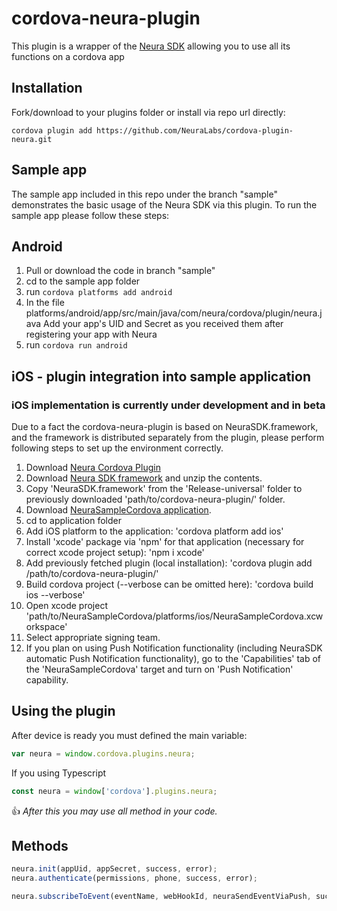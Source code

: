 # cordova-neura-plugin

This plugin is a wrapper of the <a href="https://dev.theneura.com/">Neura SDK</a> allowing you to use all its functions on a cordova app

## Installation

Fork/download to your plugins folder or install via repo url directly:

    cordova plugin add https://github.com/NeuraLabs/cordova-plugin-neura.git
    
## Sample app


The sample app included in this repo under the branch "sample"  demonstrates the basic usage of the Neura SDK via this plugin.
To run the sample app please follow these steps:

## Android
    
1. Pull or download the code in branch "sample"
2. cd to the sample app folder
3. run `cordova platforms add android`
4. In the file platforms/android/app/src/main/java/com/neura/cordova/plugin/neura.java Add your app's UID and Secret as you received them after registering your app with Neura
5. run `cordova run android`

## iOS - plugin integration into sample application

### iOS implementation is currently under development and in beta
Due to a fact the cordova-neura-plugin is based on NeuraSDK.framework, and the framework is distributed separately from the plugin, please perform following steps to set up the environment correctly.

1. Download <a href="https://github.com/NeuraLabs/cordova-neura-plugin.git">Neura Cordova Plugin</a>
2. Download <a href="https://cdn.theneura.com/files/product/ios/sdk/NeuraStandaloneSDKPackage.zip">Neura SDK framework</a> and unzip the contents.
3. Copy 'NeuraSDK.framework' from the 'Release-universal' folder to previously downloaded 'path/to/cordova-neura-plugin/' folder.
4. Download <a href="https://github.com/NeuraLabs/NeuraSampleCordova.git">NeuraSampleCordova application</a>.
5. cd to application folder
6. Add iOS platform to the application: 
	'cordova platform add ios'
7. Install 'xcode' package via 'npm' for that application (necessary for correct xcode project setup):
	'npm i xcode'
8. Add previously fetched plugin (local installation):
	'cordova plugin add /path/to/cordova-neura-plugin/'
9. Build cordova project (--verbose can be omitted here): 
 	'cordova build ios --verbose'
10. Open xcode project 'path/to/NeuraSampleCordova/platforms/ios/NeuraSampleCordova.xcworkspace'
11. Select appropriate signing team.
12. If you plan on using Push Notification functionality (including NeuraSDK automatic Push Notification functionality), go to the 'Capabilities' tab of the 'NeuraSampleCordova' target and turn on 'Push Notification' capability.

## Using the plugin

After device is ready you must defined the main variable:
```javascript
var neura = window.cordova.plugins.neura;
```
If you using Typescript
```javascript
const neura = window['cordova'].plugins.neura;
```

:thumbsup: *After this you may use all method in your code.*

## Methods

```javascript
neura.init(appUid, appSecret, success, error);
neura.authenticate(permissions, phone, success, error);
```
```javascript
neura.subscribeToEvent(eventName, webHookId, neuraSendEventViaPush, success, failure);
```
